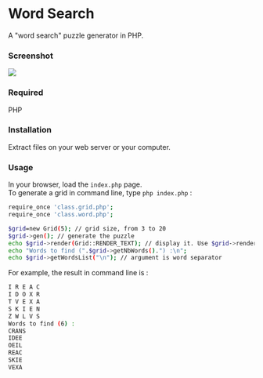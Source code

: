# Word Search

A "word search" puzzle generator in PHP.

### Screenshot

<img src="http://fr.jeffprod.com/img/2015-02-23-motsmeles.png">

### Required

PHP

### Installation

Extract files on your web server or your computer.

### Usage

In your browser, load the `index.php` page.  
To generate a grid in command line, type `php index.php` :

```bash
require_once 'class.grid.php';
require_once 'class.word.php';

$grid=new Grid(5); // grid size, from 3 to 20
$grid->gen(); // generate the puzzle
echo $grid->render(Grid::RENDER_TEXT); // display it. Use $grid->render() for HTML output
echo "Words to find (".$grid->getNbWords().") :\n";
echo $grid->getWordsList("\n"); // argument is word separator
```

For example, the result in command line is :

```bash
I R E A C 
I D O X R 
T V E X A 
S K I E N 
Z W L V S 
Words to find (6) :
CRANS
IDEE
OEIL
REAC
SKIE
VEXA
```
    
